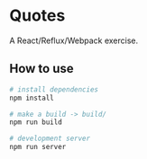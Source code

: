 # Quotes

A React/Reflux/Webpack exercise.


## How to use

```bash
# install dependencies
npm install

# make a build -> build/
npm run build

# development server
npm run server
```
